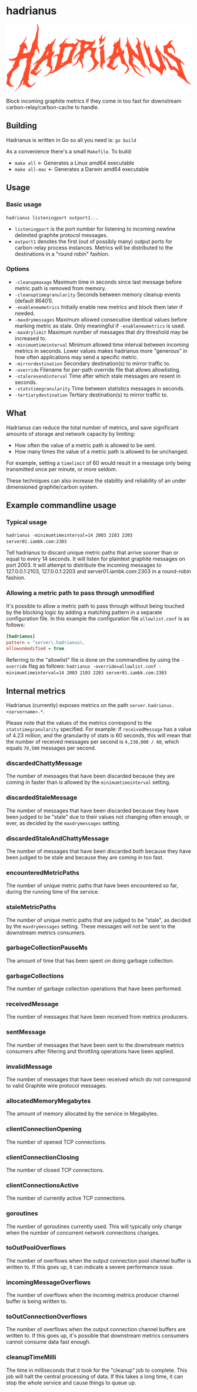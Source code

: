# hadrianus

![Hadrianus](hadrianus_logo.svg)

Block incoming graphite metrics if they come in too fast for downstream carbon-relay/carbon-cache to handle.

## Building

Hadrianus is written in Go so all you need is: `go build`

As a convenience there's a small `Makefile`. To build:

* `make all` <- Generates a Linux amd64 executable
* `make all-mac` <- Generates a Darwin amd64 executable

## Usage

### Basic usage

`hadrianus listeningport outport1...`

* `listeningport` is the port number for listening to incoming newline delimited graphite protocol messages.
* `outport1` denotes the first (out of possibly many) output ports for carbon-relay process instances. Metrics will be distributed to the destinations in a "round robin" fashion.

### Options

* `-cleanupmaxage` Maximum time in seconds since last message before metric path is removed from memory.
* `-cleanuptimegranularity` Seconds between memory cleanup events (default 86401).
* `-enablenewmetrics` Initially enable new metrics and block them later if needed.
* `-maxdrymessages` Maximum allowed consecutive identical values before marking metric as stale. Only meaningful if `-enablenewmetrics` is used.
* `-maxdrylimit` Maximum number of messages that dry threshold may be increased to.
* `-minimumtimeinterval` Minimum allowed time interval between incoming metrics in seconds. Lower values makes hadrianus more "generous" in how often applications may send a specific metric.
* `-mirrordestination` Secondary destination(s) to mirror traffic to.
* `-override` Filename for per-path override file that allows allowlisting.
* `-staleresendinterval` Time after which stale messages are resent in seconds.
* `-statstimegranularity` Time between statistics messages in seconds.
* `-tertiarydestination` Tertiary destination(s) to mirror traffic to.

## What

Hadrianus can reduce the total number of metrics, and save significant amounts of storage and network capacity by limiting:

* How often the value of a metric path is allowed to be sent.
* How many times the value of a metric path is allowed to be unchanged.

For example, setting a `timelimit` of 60 would result in a message only being transmitted once per minute, or more seldom.

These techniques can also increase the stability and reliability of an under dimensioned graphite/carbon system.

## Example commandline usage

### Typical usage

`hadrianus -minimumtimeinterval=14 2003 2103 2203 server01.iambk.com:2303`

Tell hadrianus to discard unique metric paths that arrive sooner than or equal to every 14 seconds. It will listen for plaintext graphite messages on port 2003. It will attempt to distribute the incoming messages to 127.0.0.1:2103, 127.0.0.1:2203 and server01.iambk.com:2303 in a round-robin fashion.

### Allowing a metric path to pass through unmodified

It's possible to allow a metric path to pass through without being touched by the blocking logic by adding a matching pattern in a separate configuration file. In this example the configuration file `allowlist.conf` is as follows:

```ini
[hadrianus]
pattern = ^server\.hadrianus\.
allowunmodified = true
```

Referring to the "allowlist" file is done on the commandline by using the `-override` flag as follows: `hadrianus -override=allowlist.conf -minimumtimeinterval=14 2003 2103 2203 server01.iambk.com:2303`

## Internal metrics

Hadrianus (currently) exposes metrics on the path `server.hadrianus.<servername>.*`.

Please note that the values of the metrics correspond to the `statstimegranularity` specified. For example: if `receivedMessage` has a value of 4.23 million, and the granularity of stats is 60 seconds, this will mean that the number of received messages per second is `4,230,000 / 60`, which equals `70,500` messages per second.

### discardedChattyMessage

The number of messages that have been discarded because they are coming in faster than is allowed by the `minimumtimeinterval` setting.

### discardedStaleMessage

The number of messages that have been discarded because they have been judged to be "stale" due to their values not changing often enough, or ever, as decided by the `maxdrymessages` setting.

### discardedStaleAndChattyMessage

The number of messages that have been discarded *both* because they have been judged to be stale and because they are coming in too fast.

### encounteredMetricPaths

The number of unique metric paths that have been encountered so far, during the running time of the service.

### staleMetricPaths

The number of unique metric paths that are judged to be "stale", as decided by the `maxdrymessages` setting. These messages will not be sent to the downstream metrics consumers.

### garbageCollectionPauseMs

The amount of time that has been spent on doing garbage collection.

### garbageCollections

The number of garbage collection operations that have been performed.

### receivedMessage

The number of messages that have been received from metrics producers.

### sentMessage

The number of messages that have been sent to the downstream metrics consumers after filtering and throttling operations have been applied.

### invalidMessage

The number of messages that have been received which do not correspond to valid Graphite wire protocol messages.

### allocatedMemoryMegabytes

The amount of memory allocated by the service in Megabytes.

### clientConnectionOpening

The number of opened TCP connections.

### clientConnectionClosing

The number of closed TCP connections.

### clientConnectionsActive

The number of currently active TCP connections.

### goroutines

The number of goroutines currently used. This will typically only change when the number of concurrent network connections changes.

### toOutPoolOverflows

The number of overflows when the output connection pool channel buffer is written to. If this goes up, it can indicate a severe performance issue.

### incomingMessageOverflows

The number of overflows when the incoming metrics producer channel buffer is being written to.

### toOutConnectionOverflows

The number of overflows when the output connection channel buffers are written to. If this goes up, it's possible that downstream metrics consumers cannot consume data fast enough.

### cleanupTimeMilli

The time in milliseconds that it took for the "cleanup" job to complete. This job will halt the central processing of data. If this takes a long time, it can stop the whole service and cause things to queue up.
